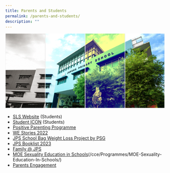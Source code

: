 ```yaml
---
title: Parents and Students
permalink: /parents-and-students/
description: ""
---
```

![](/images/Banner.png)

*   [SLS Website](https://vle.learning.moe.edu.sg/login) (Students)
*   [Student ICON](https://workspace.google.com/dashboard) (Students)
*   [Positive Parenting Programme](/files/JPS%202023%20L2%20Seminars.pdf)
*   [WE Stories 2022](https://online.fliphtml5.com/obrr/qkde/#p=1) 
*   [JPS School Bag Weight Loss Project by PSG](/files/School%20Bag%20Weight%20Loss%20Project.pdf)
*   [JPS Booklist 2023](/forms/JPS-Booklist-2023/)
*   [Family @ JPS](/partners/Family-Matters-at-JPS/)
*  [MOE Sexuality Education in Schools](/cce/programmes/moe-sexuality-education-in-schools/)(/cce/Programmes/MOE-Sexuality-Education-In-Schools/) 
*   [Parents Engagement](/parents-engagement/)